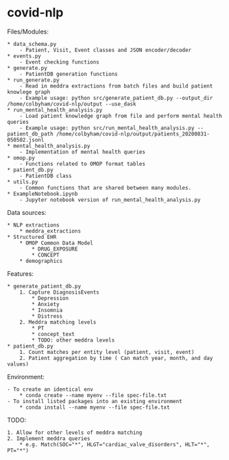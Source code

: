 # covid-nlp


Files/Modules:

	* data_schema.py
		- Patient, Visit, Event classes and JSON encoder/decoder
	* events.py
		- Event checking functions
	* generate.py
		- PatientDB generation functions
	* run_generate.py
		- Read in meddra extractions from batch files and build patient knowlege graph
		- Example usage: python src/generate_patient_db.py --output_dir /home/colbyham/covid-nlp/output --use_dask
	* run_mental_health_analysis.py
		- Load patient knowledge graph from file and perform mental health queries
		- Example usage: python src/run_mental_health_analysis.py --patient_db_path /home/colbyham/covid-nlp/output/patients_20200831-050502.jsonl
    * mental_health_analysis.py
        - Implementation of mental health queries
    * omop.py
		- Functions related to OMOP format tables
	* patient_db.py
		- PatientDB class
	* utils.py
		- Common functions that are shared between many modules.
	* ExampleNotebook.ipynb
		- Jupyter notebook version of run_mental_health_analysis.py

Data sources:

	* NLP extractions
    	* meddra_extractions
	* Structured EHR
    	* OMOP Common Data Model
        	* DRUG_EXPOSURE
        	* CONCEPT
      	* demographics

Features:

	* generate_patient_db.py
		1. Capture DiagnosisEvents
			* Depression
			* Anxiety
			* Insomnia
			* Distress
		2. Meddra matching levels
			* PT
			* concept_text
			* TODO: other meddra levels
	* patient_db.py
		1. Count matches per entity level (patient, visit, event)
		2. Patient aggregation by time ( Can match year, month, and day values)

Environment:

	- To create an identical env
		* conda create --name myenv --file spec-file.txt
	- To install listed packages into an existing environment
		* conda install --name myenv --file spec-file.txt

TODO:

	1. Allow for other levels of meddra matching
	2. Implement meddra queries
		* e.g. Match(SOC="*", HLGT="cardiac_valve_disorders", HLT="*", PT="*")
